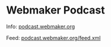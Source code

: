 # Webmaker Podcast

Info: [podcast.webmaker.org](http://podcast.webmaker.org)

Feed: [podcast.webmaker.org/feed.xml](http://podcast.webmaker.org/feed.xml)
